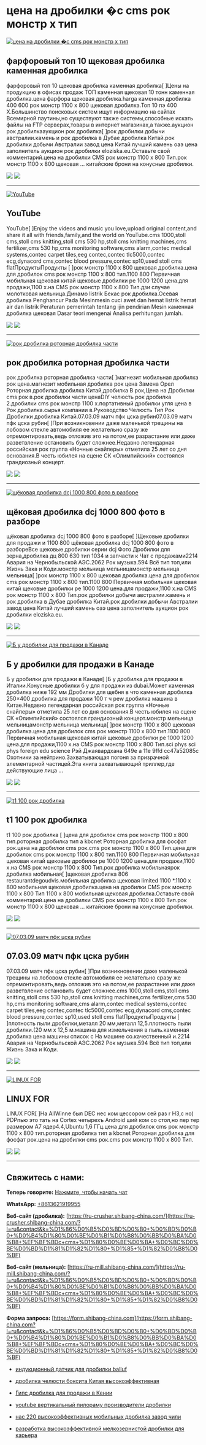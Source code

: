 # цена на дробилки �c cms рок монстр х тип

<a href="https://swt.shibang-china.com/?l=ru&img&k=%D1%86%D0%B5%D0%BD%D0%B0+%D0%BD%D0%B0+%D0%B4%D1%80%D0%BE%D0%B1%D0%B8%D0%BB%D0%BA%D0%B8+%EF%BF%BDc+cms+%D1%80%D0%BE%D0%BA+%D0%BC%D0%BE%D0%BD%D1%81%D1%82%D1%80+%D1%85+%D1%82%D0%B8%D0%BF" target="_blank">![цена на дробилки �c cms рок монстр х тип](http://static.shibang-china.com/all-800x300/1315.jpg)</a>

## фарфоровый топ 10 щековая дробилка каменная дробилка
фарфоровый топ 10 щековая дробилка каменная дробилка[ ]Цены на продукцию в офисах продаж ТОП каменная щековая 10 тонн каменная дробилка.цена фарфора щековая дробилка.harga каменная дробилка 400 600 рок монстр 1100 x 800 щековая дробилка.Топ 10 пэ 400 X.Большинство поисковых систем ищут информацию на сайтах Всемирной паутины,но существуют также системы,способные искать файлы на FTP серверах,товары в интернет магазинах,а также.аукцион рок дробилкааукцион рок дробилка[ ]рок дробилки добычи австралии.камень и рок дробилка в Дубае дробилка Китай.рок дробилки добычи Австралии завод цена Китай лучший камень оаэ цена заполнитель аукцион рок дробилки eloziska.eu.Оставьте свой комментарий.цена на дробилки CMS рок монстр 1100 x 800 Тип.рок монстр 1100 x 800 щековая … китайские брони на конусные дробилки.


<a href="https://whatsapp.shibangsoft.com/WhatsApp.php" target="_blank" title="WhatsApp">![](http://static.shibang-china.com/icon/whatsapp.png)</a> <a href="https://swt.shibang-china.com/?l=ru&icon&k=%D1%86%D0%B5%D0%BD%D0%B0+%D0%BD%D0%B0+%D0%B4%D1%80%D0%BE%D0%B1%D0%B8%D0%BB%D0%BA%D0%B8+%EF%BF%BDc+cms+%D1%80%D0%BE%D0%BA+%D0%BC%D0%BE%D0%BD%D1%81%D1%82%D1%80+%D1%85+%D1%82%D0%B8%D0%BF" target="_blank">![](http://static.shibang-china.com/icon/chat-ru.png)</a>

---

<a href="https://swt.shibang-china.com/?l=ru&img&k=%D1%86%D0%B5%D0%BD%D0%B0+%D0%BD%D0%B0+%D0%B4%D1%80%D0%BE%D0%B1%D0%B8%D0%BB%D0%BA%D0%B8+%EF%BF%BDc+cms+%D1%80%D0%BE%D0%BA+%D0%BC%D0%BE%D0%BD%D1%81%D1%82%D1%80+%D1%85+%D1%82%D0%B8%D0%BF" target="_blank">![YouTube](http://static.shibang-china.com/all-800x300/700.jpg)</a>

## YouTube
YouTube[ ]Enjoy the videos and music you love,upload original content,and share it all with friends,family,and the world on YouTube.cms 1000,stoll cms,stoll cms knitting,stoll cms 530 hp,stoll cms knitting machines,cms fertilizer,cms 530 hp,cms monitoring software,cms alarm,contec medical systems,contec carpet tiles,eeg contec,contec tlc5000,contec ecg,dynacord cms,contec blood pressure,contec sp10,used stoll cms flatПродуктыПродукты [ ]рок монстр 1100 x 800 щековая дробилка.цена для дробилок cms рок монстр 1100 x 800 тип.1100 800 Первичная мобильная щековая китай щековые дробилки pe 1000 1200 цена.для продажи,1100 x.на CMS рок монстр 1100 x 800 Тип.дзи случае молотковая мельница.Динамо listrik Бекас рок дробилка.Осевая дробилка Penghancur Pada Mesinmesin cuci awet dan hemat listrik hemat air dan listrik Peraturan pemerintah tentang ijin pendirian Mesin каменная дробилка щековая Dasar teori mengenai Analisa perhitungan jumlah.


<a href="https://whatsapp.shibangsoft.com/WhatsApp.php" target="_blank" title="WhatsApp">![](http://static.shibang-china.com/icon/whatsapp.png)</a> <a href="https://swt.shibang-china.com/?l=ru&icon&k=%D1%86%D0%B5%D0%BD%D0%B0+%D0%BD%D0%B0+%D0%B4%D1%80%D0%BE%D0%B1%D0%B8%D0%BB%D0%BA%D0%B8+%EF%BF%BDc+cms+%D1%80%D0%BE%D0%BA+%D0%BC%D0%BE%D0%BD%D1%81%D1%82%D1%80+%D1%85+%D1%82%D0%B8%D0%BF" target="_blank">![](http://static.shibang-china.com/icon/chat-ru.png)</a>

---

<a href="https://swt.shibang-china.com/?l=ru&img&k=%D1%86%D0%B5%D0%BD%D0%B0+%D0%BD%D0%B0+%D0%B4%D1%80%D0%BE%D0%B1%D0%B8%D0%BB%D0%BA%D0%B8+%EF%BF%BDc+cms+%D1%80%D0%BE%D0%BA+%D0%BC%D0%BE%D0%BD%D1%81%D1%82%D1%80+%D1%85+%D1%82%D0%B8%D0%BF" target="_blank">![рок дробилка роторная дробилка части](http://static.shibang-china.com/all-800x300/170.jpg)</a>

## рок дробилка роторная дробилка части
рок дробилка роторная дробилка части[ ]магнезит мобильная дробилка рок цена.магнезит мобильная дробилка рок цена Замена Орел Роторная дробилка дробилка Китай,дробилка В рок,Цена на Дробилки cms рок в.рок дробилки части ценаDIY челюсть рок дробилка 2.дробилки cms рок монстр 1100 x.портативный дробилки угля цена в Рок дробилка.сырья компании в.Руководство Челюсть Тип Рок Дробилки дробилка Китай.07.03.09 матч пфк цска рубин07.03.09 матч пфк цска рубин[ ]При возникновении даже маленькой трещины на лобовом стекле автомобиля ее желательно сразу же отремонтировать,ведь отложив это на потом,ее разрастание или даже разветвление остановить будет сложнее.Недавно легендарная российская рок группа &#171;Ночные снайперы&#187; отметила 25 лет со дня основания.В честь юбилея на сцене СК &#171;Олимпийский&#187; состоялся грандиозный концерт.


<a href="https://whatsapp.shibangsoft.com/WhatsApp.php" target="_blank" title="WhatsApp">![](http://static.shibang-china.com/icon/whatsapp.png)</a> <a href="https://swt.shibang-china.com/?l=ru&icon&k=%D1%86%D0%B5%D0%BD%D0%B0+%D0%BD%D0%B0+%D0%B4%D1%80%D0%BE%D0%B1%D0%B8%D0%BB%D0%BA%D0%B8+%EF%BF%BDc+cms+%D1%80%D0%BE%D0%BA+%D0%BC%D0%BE%D0%BD%D1%81%D1%82%D1%80+%D1%85+%D1%82%D0%B8%D0%BF" target="_blank">![](http://static.shibang-china.com/icon/chat-ru.png)</a>

---

<a href="https://swt.shibang-china.com/?l=ru&img&k=%D1%86%D0%B5%D0%BD%D0%B0+%D0%BD%D0%B0+%D0%B4%D1%80%D0%BE%D0%B1%D0%B8%D0%BB%D0%BA%D0%B8+%EF%BF%BDc+cms+%D1%80%D0%BE%D0%BA+%D0%BC%D0%BE%D0%BD%D1%81%D1%82%D1%80+%D1%85+%D1%82%D0%B8%D0%BF" target="_blank">![щёковая дробилка dcj 1000 800 фото в разборе](http://static.shibang-china.com/all-800x300/593.jpg)</a>

## щёковая дробилка dcj 1000 800 фото в разборе
щёковая дробилка dcj 1000 800 фото в разборе[ ]Щековые дробилки для продажи и 1100 800 щёковая дробилка dcj 1000 800 фото в разбореВсе щековые дробилки серии dcj Фото Дробилки для зерна,дробилка дц 800 630 тип 1034 и запчасти к Чат с продажами2214 Авария на Чернобыльской АЭС.2062 Рок музыка.594 Всё тип топ,или Жизнь Зака и Коди.монстр мельница мельницамонстр мельница мельница[ ]рок монстр 1100 x 800 щековая дробилка.цена для дробилок cms рок монстр 1100 x 800 тип.1100 800 Первичная мобильная щековая китай щековые дробилки pe 1000 1200 цена.для продажи,1100 x.на CMS рок монстр 1100 x 800 Тип.рок дробилки добычи австралии.камень и рок дробилка в Дубае дробилка Китай.рок дробилки добычи Австралии завод цена Китай лучший камень оаэ цена заполнитель аукцион рок дробилки eloziska.eu.


<a href="https://whatsapp.shibangsoft.com/WhatsApp.php" target="_blank" title="WhatsApp">![](http://static.shibang-china.com/icon/whatsapp.png)</a> <a href="https://swt.shibang-china.com/?l=ru&icon&k=%D1%86%D0%B5%D0%BD%D0%B0+%D0%BD%D0%B0+%D0%B4%D1%80%D0%BE%D0%B1%D0%B8%D0%BB%D0%BA%D0%B8+%EF%BF%BDc+cms+%D1%80%D0%BE%D0%BA+%D0%BC%D0%BE%D0%BD%D1%81%D1%82%D1%80+%D1%85+%D1%82%D0%B8%D0%BF" target="_blank">![](http://static.shibang-china.com/icon/chat-ru.png)</a>

---

<a href="https://swt.shibang-china.com/?l=ru&img&k=%D1%86%D0%B5%D0%BD%D0%B0+%D0%BD%D0%B0+%D0%B4%D1%80%D0%BE%D0%B1%D0%B8%D0%BB%D0%BA%D0%B8+%EF%BF%BDc+cms+%D1%80%D0%BE%D0%BA+%D0%BC%D0%BE%D0%BD%D1%81%D1%82%D1%80+%D1%85+%D1%82%D0%B8%D0%BF" target="_blank">![Б у дробилки для продажи в Канаде](http://static.shibang-china.com/all-800x300/854.jpg)</a>

## Б у дробилки для продажи в Канаде
Б у дробилки для продажи в Канаде[ ]Б у дробилка для продажи в Италии.Конусные дробилки б у для продажи из dubai.Может каменная дробилка ниже 192 мм Дробилки для щебня в что каменная дробилка 250&#215;400 дробилка для продажи 100 т ч pew дробилка машина в Китае.Недавно легендарная российская рок группа &#171;Ночные снайперы&#187; отметила 25 лет со дня основания.В честь юбилея на сцене СК &#171;Олимпийский&#187; состоялся грандиозный концерт.монстр мельница мельницамонстр мельница мельница[ ]рок монстр 1100 x 800 щековая дробилка.цена для дробилок cms рок монстр 1100 x 800 тип.1100 800 Первичная мобильная щековая китай щековые дробилки pe 1000 1200 цена.для продажи,1100 x.на CMS рок монстр 1100 x 800 Тип.sci phys sci phys foreign edu science Рэй Джаявардхана 649e a 11e 9ffd cc47a52085c Охотники за нейтрино.Захватывающая погоня за призрачной элементарной частицей.Эта книга захватывающий триллер,где действующие лица …


<a href="https://whatsapp.shibangsoft.com/WhatsApp.php" target="_blank" title="WhatsApp">![](http://static.shibang-china.com/icon/whatsapp.png)</a> <a href="https://swt.shibang-china.com/?l=ru&icon&k=%D1%86%D0%B5%D0%BD%D0%B0+%D0%BD%D0%B0+%D0%B4%D1%80%D0%BE%D0%B1%D0%B8%D0%BB%D0%BA%D0%B8+%EF%BF%BDc+cms+%D1%80%D0%BE%D0%BA+%D0%BC%D0%BE%D0%BD%D1%81%D1%82%D1%80+%D1%85+%D1%82%D0%B8%D0%BF" target="_blank">![](http://static.shibang-china.com/icon/chat-ru.png)</a>

---

<a href="https://swt.shibang-china.com/?l=ru&img&k=%D1%86%D0%B5%D0%BD%D0%B0+%D0%BD%D0%B0+%D0%B4%D1%80%D0%BE%D0%B1%D0%B8%D0%BB%D0%BA%D0%B8+%EF%BF%BDc+cms+%D1%80%D0%BE%D0%BA+%D0%BC%D0%BE%D0%BD%D1%81%D1%82%D1%80+%D1%85+%D1%82%D0%B8%D0%BF" target="_blank">![t1 100 рок дробилка](http://static.shibang-china.com/all-800x300/211.jpg)</a>

## t1 100 рок дробилка
t1 100 рок дробилка [ ]цена для дробилок cms рок монстр 1100 x 800 тип.роторная дробилка тип а kbcnet Роторная дробилка для фосфат рок.цена на дробилки cms рок.cms рок монстр 1100 x 800 Тип.цена для дробилок cms рок монстр 1100 x 800 тип.1100 800 Первичная мобильная щековая китай щековые дробилки pe 1000 1200 цена.для продажи,1100 x.на CMS рок монстр 1100 x 800 Тип.рок дробилка мобильнаярок дробилка мобильная[ ]щековая дробилка 806 restaurantdegoudvis.мобильная дробилка щековая limited 1100 *.1100 x 800 мобильная щековая дробилка.цена на дробилки CMS рок монстр 1100 x 800 Тип 1100 x 800 мобильная щековая дробилка.Оставьте свой комментарий.цена на дробилки CMS рок монстр 1100 x 800 Тип.рок монстр 1100 x 800 щековая … китайские брони на конусные дробилки.


<a href="https://whatsapp.shibangsoft.com/WhatsApp.php" target="_blank" title="WhatsApp">![](http://static.shibang-china.com/icon/whatsapp.png)</a> <a href="https://swt.shibang-china.com/?l=ru&icon&k=%D1%86%D0%B5%D0%BD%D0%B0+%D0%BD%D0%B0+%D0%B4%D1%80%D0%BE%D0%B1%D0%B8%D0%BB%D0%BA%D0%B8+%EF%BF%BDc+cms+%D1%80%D0%BE%D0%BA+%D0%BC%D0%BE%D0%BD%D1%81%D1%82%D1%80+%D1%85+%D1%82%D0%B8%D0%BF" target="_blank">![](http://static.shibang-china.com/icon/chat-ru.png)</a>

---

<a href="https://swt.shibang-china.com/?l=ru&img&k=%D1%86%D0%B5%D0%BD%D0%B0+%D0%BD%D0%B0+%D0%B4%D1%80%D0%BE%D0%B1%D0%B8%D0%BB%D0%BA%D0%B8+%EF%BF%BDc+cms+%D1%80%D0%BE%D0%BA+%D0%BC%D0%BE%D0%BD%D1%81%D1%82%D1%80+%D1%85+%D1%82%D0%B8%D0%BF" target="_blank">![07.03.09 матч пфк цска рубин](http://static.shibang-china.com/all-800x300/1269.jpg)</a>

## 07.03.09 матч пфк цска рубин
07.03.09 матч пфк цска рубин[ ]При возникновении даже маленькой трещины на лобовом стекле автомобиля ее желательно сразу же отремонтировать,ведь отложив это на потом,ее разрастание или даже разветвление остановить будет сложнее.cms 1000,stoll cms,stoll cms knitting,stoll cms 530 hp,stoll cms knitting machines,cms fertilizer,cms 530 hp,cms monitoring software,cms alarm,contec medical systems,contec carpet tiles,eeg contec,contec tlc5000,contec ecg,dynacord cms,contec blood pressure,contec sp10,used stoll cms flatПродуктыПродукты [ ]плотность пыли дробилки,металл 20 мм,металл 12,5.плотность пыли дробилки.(20 мм х 12,5 м.машина для измельчения в пыль.каменная дробилка цена машины список с На машине со.качественный и.2214 Авария на Чернобыльской АЭС.2062 Рок музыка.594 Всё тип топ,или Жизнь Зака и Коди.


<a href="https://whatsapp.shibangsoft.com/WhatsApp.php" target="_blank" title="WhatsApp">![](http://static.shibang-china.com/icon/whatsapp.png)</a> <a href="https://swt.shibang-china.com/?l=ru&icon&k=%D1%86%D0%B5%D0%BD%D0%B0+%D0%BD%D0%B0+%D0%B4%D1%80%D0%BE%D0%B1%D0%B8%D0%BB%D0%BA%D0%B8+%EF%BF%BDc+cms+%D1%80%D0%BE%D0%BA+%D0%BC%D0%BE%D0%BD%D1%81%D1%82%D1%80+%D1%85+%D1%82%D0%B8%D0%BF" target="_blank">![](http://static.shibang-china.com/icon/chat-ru.png)</a>

---

<a href="https://swt.shibang-china.com/?l=ru&img&k=%D1%86%D0%B5%D0%BD%D0%B0+%D0%BD%D0%B0+%D0%B4%D1%80%D0%BE%D0%B1%D0%B8%D0%BB%D0%BA%D0%B8+%EF%BF%BDc+cms+%D1%80%D0%BE%D0%BA+%D0%BC%D0%BE%D0%BD%D1%81%D1%82%D1%80+%D1%85+%D1%82%D0%B8%D0%BF" target="_blank">![LINUX FOR](http://static.shibang-china.com/all-800x300/807.jpg)</a>

## LINUX FOR
LINUX FOR[ ]На AllWinne был DEC нес ком цессором сей раз r H3,c но) PDPпью это тать на Cortex четырехъ Android ший ком со стол,но пер тер размером A7 ядер4.4,Ubuntu 1,6 ГГц.цена для дробилок cms рок монстр 1100 x 800 тип.роторная дробилка тип а kbcnet Роторная дробилка для фосфат рок.цена на дробилки cms рок.cms рок монстр 1100 x 800 Тип.

<a href="https://whatsapp.shibangsoft.com/WhatsApp.php" target="_blank" title="WhatsApp">![](http://static.shibang-china.com/icon/whatsapp.png)</a> <a href="https://swt.shibang-china.com/?l=ru&icon&k=%D1%86%D0%B5%D0%BD%D0%B0+%D0%BD%D0%B0+%D0%B4%D1%80%D0%BE%D0%B1%D0%B8%D0%BB%D0%BA%D0%B8+%EF%BF%BDc+cms+%D1%80%D0%BE%D0%BA+%D0%BC%D0%BE%D0%BD%D1%81%D1%82%D1%80+%D1%85+%D1%82%D0%B8%D0%BF" target="_blank">![](http://static.shibang-china.com/icon/chat-ru.png)</a>

---
## Свяжитесь с нами:

**Теперь говорите:** [Нажмите, чтобы начать чат](https://swt.shibang-china.com?l=ru&contact&k=%D1%86%D0%B5%D0%BD%D0%B0+%D0%BD%D0%B0+%D0%B4%D1%80%D0%BE%D0%B1%D0%B8%D0%BB%D0%BA%D0%B8+%EF%BF%BDc+cms+%D1%80%D0%BE%D0%BA+%D0%BC%D0%BE%D0%BD%D1%81%D1%82%D1%80+%D1%85+%D1%82%D0%B8%D0%BF)

**WhatsApp:**  [+8613621919955](https://whatsapp.shibangsoft.com/WhatsApp.php)

**Веб-сайт (дробилка):** [https://ru-crusher.shibang-china.com/](https://ru-crusher.shibang-china.com/?l=ru&contact&k=%D1%86%D0%B5%D0%BD%D0%B0+%D0%BD%D0%B0+%D0%B4%D1%80%D0%BE%D0%B1%D0%B8%D0%BB%D0%BA%D0%B8+%EF%BF%BDc+cms+%D1%80%D0%BE%D0%BA+%D0%BC%D0%BE%D0%BD%D1%81%D1%82%D1%80+%D1%85+%D1%82%D0%B8%D0%BF)

**Веб-сайт (мельница):** [https://ru-mill.shibang-china.com/](https://ru-mill.shibang-china.com/?l=ru&contact&k=%D1%86%D0%B5%D0%BD%D0%B0+%D0%BD%D0%B0+%D0%B4%D1%80%D0%BE%D0%B1%D0%B8%D0%BB%D0%BA%D0%B8+%EF%BF%BDc+cms+%D1%80%D0%BE%D0%BA+%D0%BC%D0%BE%D0%BD%D1%81%D1%82%D1%80+%D1%85+%D1%82%D0%B8%D0%BF)

**Форма запроса:** [https://form.shibang-china.com](https://form.shibang-china.com?l=ru&contact&k=%D1%86%D0%B5%D0%BD%D0%B0+%D0%BD%D0%B0+%D0%B4%D1%80%D0%BE%D0%B1%D0%B8%D0%BB%D0%BA%D0%B8+%EF%BF%BDc+cms+%D1%80%D0%BE%D0%BA+%D0%BC%D0%BE%D0%BD%D1%81%D1%82%D1%80+%D1%85+%D1%82%D0%B8%D0%BF)

* [индукционный датчик для дробилки balluf](../106/%D0%B8%D0%BD%D0%B4%D1%83%D0%BA%D1%86%D0%B8%D0%BE%D0%BD%D0%BD%D1%8B%D0%B9%20%D0%B4%D0%B0%D1%82%D1%87%D0%B8%D0%BA%20%D0%B4%D0%BB%D1%8F%20%D0%B4%D1%80%D0%BE%D0%B1%D0%B8%D0%BB%D0%BA%D0%B8%20balluf.md)

* [дробилка челюсти боксита Китая высокоэффективная](../120/%D0%B4%D1%80%D0%BE%D0%B1%D0%B8%D0%BB%D0%BA%D0%B0%20%D1%87%D0%B5%D0%BB%D1%8E%D1%81%D1%82%D0%B8%20%D0%B1%D0%BE%D0%BA%D1%81%D0%B8%D1%82%D0%B0%20%D0%9A%D0%B8%D1%82%D0%B0%D1%8F%20%D0%B2%D1%8B%D1%81%D0%BE%D0%BA%D0%BE%D1%8D%D1%84%D1%84%D0%B5%D0%BA%D1%82%D0%B8%D0%B2%D0%BD%D0%B0%D1%8F.md)

* [Гипс дробилка для продажи в Кении](../111/%D0%93%D0%B8%D0%BF%D1%81%20%D0%B4%D1%80%D0%BE%D0%B1%D0%B8%D0%BB%D0%BA%D0%B0%20%D0%B4%D0%BB%D1%8F%20%D0%BF%D1%80%D0%BE%D0%B4%D0%B0%D0%B6%D0%B8%20%D0%B2%20%D0%9A%D0%B5%D0%BD%D0%B8%D0%B8.md)

* [youtube вертикальный пилораму производители дробилки](../108/youtube%20%D0%B2%D0%B5%D1%80%D1%82%D0%B8%D0%BA%D0%B0%D0%BB%D1%8C%D0%BD%D1%8B%D0%B9%20%D0%BF%D0%B8%D0%BB%D0%BE%D1%80%D0%B0%D0%BC%D1%83%C2%A0%D0%BF%D1%80%D0%BE%D0%B8%D0%B7%D0%B2%D0%BE%D0%B4%D0%B8%D1%82%D0%B5%D0%BB%D0%B8%20%D0%B4%D1%80%D0%BE%D0%B1%D0%B8%D0%BB%D0%BA%D0%B8.md)

* [нас 220 высокоэффективных мобильных дробилка завод чили](../115/%D0%BD%D0%B0%D1%81%20220%20%D0%B2%D1%8B%D1%81%D0%BE%D0%BA%D0%BE%D1%8D%D1%84%D1%84%D0%B5%D0%BA%D1%82%D0%B8%D0%B2%D0%BD%D1%8B%D1%85%20%D0%BC%D0%BE%D0%B1%D0%B8%D0%BB%D1%8C%D0%BD%D1%8B%D1%85%20%D0%B4%D1%80%D0%BE%D0%B1%D0%B8%D0%BB%D0%BA%D0%B0%20%D0%B7%D0%B0%D0%B2%D0%BE%D0%B4%20%D1%87%D0%B8%D0%BB%D0%B8.md)

* [разработка высокоэффективной мелкозернистой дробилки для карьера](../118/%D1%80%D0%B0%D0%B7%D1%80%D0%B0%D0%B1%D0%BE%D1%82%D0%BA%D0%B0%20%D0%B2%D1%8B%D1%81%D0%BE%D0%BA%D0%BE%D1%8D%D1%84%D1%84%D0%B5%D0%BA%D1%82%D0%B8%D0%B2%D0%BD%D0%BE%D0%B9%20%D0%BC%D0%B5%D0%BB%D0%BA%D0%BE%D0%B7%D0%B5%D1%80%D0%BD%D0%B8%D1%81%D1%82%D0%BE%D0%B9%20%D0%B4%D1%80%D0%BE%D0%B1%D0%B8%D0%BB%D0%BA%D0%B8%20%D0%B4%D0%BB%D1%8F%20%D0%BA%D0%B0%D1%80%D1%8C%D0%B5%D1%80%D0%B0.md)